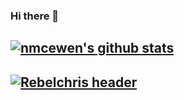 

### Hi there 👋

<!--
**nmcewen/nmcewen** is a ✨ _special_ ✨ repository because its `README.md` (this file) appears on your GitHub profile.

I am a husband and father, a proud new zealander and technology enthusiast

- 🔭 I’m currently working on my health and fitness
- 🌱 I’m currently learning Python and anything cloud
- 👯 I’m looking to collaborate on 
- 🤔 I’m looking for help with the stock market
- 💬 Ask me about 
- 📫 How to reach me: https://www.linkedin.com/in/nmcewen/
- 😄 Pronouns: ...
- ⚡ Fun fact: ...
-->



## [![nmcewen's github stats](https://github-readme-stats.vercel.app/api?username=nmcewen)](https://github.com/nmcewen/github-readme-stats)
## [![Rebelchris header](https://github.com/rebelchris/rebelchris/blob/master/assets/github-header.png)](https://daily-dev-tips.com)
